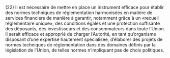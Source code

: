 (22) Il est nécessaire de mettre en place un instrument efficace pour établir des normes techniques de réglementation harmonisées en matière de services financiers de manière à garantir, notamment grâce à un «recueil réglementaire unique», des conditions égales et une protection suffisante des déposants, des investisseurs et des consommateurs dans toute l’Union. Il serait efficace et approprié de charger l’Autorité, en tant qu’organisme disposant d’une expertise hautement spécialisée, d’élaborer des projets de normes techniques de réglementation dans des domaines définis par la législation de l’Union, de telles normes n’impliquant pas de choix politiques.